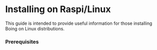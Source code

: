 # Installing on Raspi/Linux

This guide is intended to provide useful information for those installing Boing on Linux distributions.

### Prerequisites

